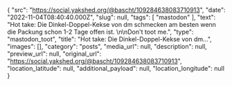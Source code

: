 {
  "src": "https://social.yakshed.org/@bascht/109284638083710913",
  "date": "2022-11-04T08:40:40.000Z",
  "slug": null,
  "tags": [
    "mastodon"
  ],
  "text": "Hot take: Die Dinkel-Doppel-Kekse von dm schmecken am besten wenn die Packung schon 1-2 Tage offen ist. \n\nDon't toot me.",
  "type": "mastodon_toot",
  "title": "Hot take: Die Dinkel-Doppel-Kekse von dm…",
  "images": [],
  "category": "posts",
  "media_url": null,
  "description": null,
  "preview_url": null,
  "original_url": "https://social.yakshed.org/@bascht/109284638083710913",
  "location_latitude": null,
  "additional_payload": null,
  "location_longitude": null
}